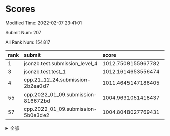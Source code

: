 # Scores

Modified Time: 2022-02-07 23:41:01

Submit Num: 207

All Rank Num: 154817

| rank |               submit               |       score        |       sigma        | pk_num |
| :--- | :--------------------------------- | :----------------- | :----------------- | :----- |
| 1    | jsonzb.test.submission_level_4     | 1012.7508155967782 | 0.780519875312446  | 2991   |
| 3    | jsonzb.test.test_1                 | 1012.1614653556474 | 0.7858684914781171 | 2994   |
| 4    | cpp.21_12_24.submission-2b2ea0d7   | 1011.4645147186405 | 0.7878914649570047 | 2993   |
| 55   | cpp.2022_01_09.submission-816672bd | 1004.9631051418437 | 0.7186663816694236 | 2992   |
| 57   | cpp.2022_01_09.submission-5b0e3de2 | 1004.8048027769431 | 0.7083526186772142 | 2989   |


<details>
<summary>全部</summary>

| rank |                 submit                 |       score        |       sigma        | pk_num |
| :--- | :------------------------------------- | :----------------- | :----------------- | :----- |
| 1    | jsonzb.test.submission_level_4         | 1012.7508155967782 | 0.780519875312446  | 2991   |
| 2    | gobigger.level_3.submission_level_3_18 | 1012.6810432134797 | 0.8041810556703511 | 2993   |
| 3    | jsonzb.test.test_1                     | 1012.1614653556474 | 0.7858684914781171 | 2994   |
| 4    | cpp.21_12_24.submission-2b2ea0d7       | 1011.4645147186405 | 0.7878914649570047 | 2993   |
| 5    | gobigger.level_3.submission_level_3_23 | 1011.2565999655285 | 0.7711305970864758 | 2995   |
| 6    | gobigger.level_3.submission_level_3_30 | 1011.2141817063282 | 0.7967961172088116 | 2993   |
| 7    | gobigger.level_3.submission_level_3_6  | 1010.7068499587    | 0.7470173770014291 | 2995   |
| 8    | gobigger.level_3.submission_level_3_8  | 1010.5288731437814 | 0.750727219999872  | 2993   |
| 9    | gobigger.level_3.submission_level_3_26 | 1010.515729519123  | 0.7685301627683926 | 2986   |
| 10   | gobigger.level_3.submission_level_3_33 | 1010.3956868057144 | 0.7630469453240446 | 2996   |
| 11   | gobigger.level_3.submission_level_3_39 | 1010.3884138367274 | 0.7683702514347833 | 2989   |
| 12   | gobigger.level_3.submission_level_3_40 | 1010.3511704668665 | 0.7568009748767415 | 2990   |
| 13   | gobigger.level_3.submission_level_3_24 | 1010.230357883331  | 0.7560572123612681 | 2990   |
| 14   | gobigger.level_3.submission_level_3_1  | 1010.2261372441708 | 0.7971179514825719 | 2990   |
| 15   | gobigger.level_3.submission_level_3_49 | 1010.2132261399835 | 0.7574558957639478 | 2990   |
| 16   | gobigger.level_3.submission_level_3_32 | 1010.1430401212426 | 0.7656170647656897 | 2996   |
| 17   | gobigger.level_3.submission_level_3_3  | 1010.1406292173276 | 0.7635001318371412 | 2993   |
| 18   | gobigger.level_3.submission_level_3_29 | 1010.0965688443765 | 0.7797726451207163 | 2993   |
| 19   | gobigger.level_3.submission_level_3_28 | 1010.0548603377142 | 0.7463480824848718 | 2991   |
| 20   | gobigger.level_3.submission_level_3_48 | 1009.9390505311037 | 0.7593800837366096 | 2993   |
| 21   | gobigger.level_3.submission_level_3_9  | 1009.9358581452949 | 0.7419442985576256 | 2985   |
| 22   | gobigger.level_3.submission_level_3_0  | 1009.9070923580389 | 0.7348937152944799 | 2994   |
| 23   | gobigger.level_3.submission_level_3_20 | 1009.8999548619491 | 0.7515572485987949 | 2992   |
| 24   | gobigger.level_3.submission_level_3_41 | 1009.8855488731707 | 0.7438230441314143 | 2991   |
| 25   | gobigger.level_3.submission_level_3_19 | 1009.8674533121474 | 0.7453711289469755 | 2989   |
| 26   | gobigger.level_3.submission_level_3_35 | 1009.8391569810269 | 0.7541402216074675 | 2992   |
| 27   | gobigger.level_3.submission_level_3_31 | 1009.7979404491678 | 0.7624321830064553 | 2994   |
| 28   | gobigger.level_3.submission_level_3_4  | 1009.7748321171108 | 0.7521704525204551 | 2993   |
| 29   | gobigger.level_3.submission_level_3_38 | 1009.7276322399708 | 0.7517670156380589 | 2993   |
| 30   | gobigger.level_3.submission_level_3_11 | 1009.6598311188279 | 0.7408519696740925 | 2990   |
| 31   | gobigger.level_3.submission_level_3_16 | 1009.6192473144844 | 0.7429299736029558 | 2991   |
| 32   | gobigger.level_3.submission_level_3_10 | 1009.583452430107  | 0.7469649865417745 | 2993   |
| 33   | gobigger.level_3.submission_level_3_37 | 1009.5824291981725 | 0.7559026875113862 | 2993   |
| 34   | gobigger.level_3.submission_level_3_34 | 1009.5707960494321 | 0.7394902761478857 | 2993   |
| 35   | gobigger.level_3.submission_level_3_5  | 1009.5264824007392 | 0.7564704035156249 | 2994   |
| 36   | gobigger.level_3.submission_level_3_43 | 1009.4669776754141 | 0.7502495258516474 | 2988   |
| 37   | gobigger.level_3.submission_level_3_2  | 1009.4619454007174 | 0.7876270560872106 | 2987   |
| 38   | gobigger.level_3.submission_level_3_25 | 1009.4045258954221 | 0.7614288602712285 | 2993   |
| 39   | gobigger.level_3.submission_level_3_14 | 1009.3612709892437 | 0.7333331941777967 | 2988   |
| 40   | gobigger.level_3.submission_level_3_13 | 1009.35438585619   | 0.7367863162404751 | 2992   |
| 41   | gobigger.level_3.submission_level_3_22 | 1009.3397069244207 | 0.7769933395844894 | 2995   |
| 42   | gobigger.level_3.submission_level_3_42 | 1009.2379743981642 | 0.7396084442305232 | 2992   |
| 43   | gobigger.level_3.submission_level_3_45 | 1009.1380892091231 | 0.7617625103093244 | 2989   |
| 44   | gobigger.level_3.submission_level_3_12 | 1008.9966659705766 | 0.7494593704821506 | 2992   |
| 45   | gobigger.level_3.submission_level_3_27 | 1008.8944775772383 | 0.7480619851134853 | 2994   |
| 46   | gobigger.level_3.submission_level_3_36 | 1008.8822364498009 | 0.7519973864249588 | 2989   |
| 47   | gobigger.level_3.submission_level_3_46 | 1008.8633242963756 | 0.7377735770533757 | 2993   |
| 48   | gobigger.level_3.submission_level_3_15 | 1008.8362271770508 | 0.7684771128987143 | 2992   |
| 49   | gobigger.level_3.submission_level_3_21 | 1008.815717351386  | 0.7451574584536529 | 2987   |
| 50   | gobigger.level_3.submission_level_3_44 | 1008.6262144599299 | 0.7556254100553617 | 3000   |
| 51   | gobigger.level_3.submission_level_3_17 | 1008.5283518205663 | 0.7343063418012122 | 2988   |
| 52   | gobigger.level_3.submission_level_3_7  | 1008.2068196230151 | 0.753256191928677  | 2994   |
| 53   | gobigger.level_3.submission_level_3_47 | 1008.1387671085731 | 0.737664300720455  | 2990   |
| 54   | gobigger.level_1.submission_level_1_12 | 1005.0234336655477 | 0.720436932978811  | 2995   |
| 55   | cpp.2022_01_09.submission-816672bd     | 1004.9631051418437 | 0.7186663816694236 | 2992   |
| 56   | gobigger.level_1.submission_level_1_25 | 1004.8260727597301 | 0.7279788157328689 | 2993   |
| 57   | cpp.2022_01_09.submission-5b0e3de2     | 1004.8048027769431 | 0.7083526186772142 | 2989   |
| 58   | gobigger.level_1.submission_level_1_30 | 1004.6174174683773 | 0.7265637121603431 | 2986   |
| 59   | gobigger.level_1.submission_level_1_2  | 1004.5792869538008 | 0.7109794245607574 | 2993   |
| 60   | gobigger.level_1.submission_level_1_29 | 1004.3510743842266 | 0.7150108285418197 | 2993   |
| 61   | gobigger.level_1.submission_level_1_46 | 1004.1233568163668 | 0.7291996289943322 | 2997   |
| 62   | gobigger.level_1.submission_level_1_34 | 1003.940115255002  | 0.7174539545560611 | 2995   |
| 63   | gobigger.level_1.submission_level_1_21 | 1003.9238012359242 | 0.7089027746939951 | 2992   |
| 64   | gobigger.level_1.submission_level_1_24 | 1003.9117003059248 | 0.7145732513930079 | 2988   |
| 65   | gobigger.level_1.submission_level_1_15 | 1003.8771936462144 | 0.716024118362758  | 2990   |
| 66   | gobigger.level_1.submission_level_1_28 | 1003.8470077552178 | 0.7158113881530253 | 2991   |
| 67   | gobigger.level_1.submission_level_1_19 | 1003.8275036259067 | 0.72892905131446   | 2995   |
| 68   | gobigger.level_1.submission_level_1_7  | 1003.7130109158763 | 0.7291809423669219 | 2996   |
| 69   | gobigger.level_1.submission_level_1_9  | 1003.6889709032588 | 0.7209454478787003 | 2991   |
| 70   | gobigger.level_1.submission_level_1_37 | 1003.6464242260924 | 0.7269791279138974 | 2991   |
| 71   | gobigger.level_1.submission_level_1_42 | 1003.6463736439173 | 0.7125251825487042 | 2992   |
| 72   | gobigger.level_1.submission_level_1_14 | 1003.6309124829709 | 0.7125123102829383 | 2992   |
| 73   | gobigger.level_1.submission_level_1_48 | 1003.6226341248487 | 0.7164193955694215 | 2987   |
| 74   | gobigger.level_1.submission_level_1_6  | 1003.6192288041618 | 0.7176240102816749 | 2989   |
| 75   | gobigger.level_1.submission_level_1_8  | 1003.5906570991019 | 0.7162059080092973 | 2992   |
| 76   | gobigger.level_1.submission_level_1_26 | 1003.5808991135683 | 0.7112261228199018 | 2992   |
| 77   | gobigger.level_1.submission_level_1_1  | 1003.4509728900141 | 0.7253069491083888 | 2992   |
| 78   | gobigger.level_1.submission_level_1_39 | 1003.439326904065  | 0.7058389381135146 | 2992   |
| 79   | gobigger.level_1.submission_level_1_22 | 1003.3790468698774 | 0.7163169819741438 | 2988   |
| 80   | gobigger.level_1.submission_level_1_20 | 1003.3693642229742 | 0.713077700510546  | 2991   |
| 81   | gobigger.level_1.submission_level_1_44 | 1003.3609087746162 | 0.7062799267005359 | 2989   |
| 82   | gobigger.level_1.submission_level_1_13 | 1003.3173066643078 | 0.7100236716632976 | 2990   |
| 83   | gobigger.level_1.submission_level_1_27 | 1003.2977452712198 | 0.711082074991243  | 2992   |
| 84   | gobigger.level_1.submission_level_1_4  | 1003.26295306624   | 0.7185301703447681 | 2994   |
| 85   | gobigger.level_1.submission_level_1_41 | 1003.2396581070697 | 0.702031077552013  | 2987   |
| 86   | gobigger.level_1.submission_level_1_47 | 1003.1666071140229 | 0.7095146318365462 | 2992   |
| 87   | gobigger.level_1.submission_level_1_11 | 1003.1596937154231 | 0.7030641151341147 | 2993   |
| 88   | gobigger.level_1.submission_level_1_33 | 1003.1088744917691 | 0.7200496238896326 | 2994   |
| 89   | gobigger.level_1.submission_level_1_35 | 1003.0857975180202 | 0.719114040025239  | 2991   |
| 90   | gobigger.level_1.submission_level_1_3  | 1003.0488647764423 | 0.7039655144640927 | 2991   |
| 91   | gobigger.level_1.submission_level_1_23 | 1003.0326638186459 | 0.7093479863450627 | 2989   |
| 92   | gobigger.level_1.submission_level_1_18 | 1002.9444578541414 | 0.7196994106037418 | 2990   |
| 93   | gobigger.level_1.submission_level_1_32 | 1002.9116651005655 | 0.7180605093614141 | 2990   |
| 94   | gobigger.level_1.submission_level_1_38 | 1002.9066884042547 | 0.7270969013913346 | 2991   |
| 95   | gobigger.level_1.submission_level_1_49 | 1002.6602992417079 | 0.7095231988150967 | 2991   |
| 96   | gobigger.level_1.submission_level_1_45 | 1002.644081363809  | 0.7176921379271951 | 2994   |
| 97   | gobigger.level_1.submission_level_1_17 | 1002.6018204095783 | 0.7164201378475049 | 2991   |
| 98   | gobigger.level_1.submission_level_1_10 | 1002.5044446145916 | 0.7078560900050537 | 2990   |
| 99   | gobigger.level_1.submission_level_1_31 | 1002.4183845002276 | 0.709481938370544  | 2993   |
| 100  | gobigger.level_1.submission_level_1_16 | 1002.4149157704113 | 0.7129367148065195 | 2992   |
| 101  | gobigger.level_1.submission_level_1_36 | 1002.2094320834065 | 0.7149799574262402 | 2991   |
| 102  | gobigger.level_1.submission_level_1_43 | 1002.1914643308818 | 0.7208469201813291 | 2991   |
| 103  | gobigger.level_1.submission_level_1_40 | 1002.1506756391885 | 0.7187676271761755 | 2993   |
| 104  | gobigger.level_1.submission_level_1_5  | 1002.0506840518143 | 0.7128940651652795 | 2992   |
| 105  | gobigger.level_1.submission_level_1_0  | 1001.7806232531066 | 0.7117505438230903 | 2996   |
| 106  | gobigger.random.submission_random_24   | 997.9880346897683  | 0.7119478866250116 | 2993   |
| 107  | gobigger.random.submission_random_41   | 997.5025780040656  | 0.7028678090987598 | 2987   |
| 108  | gobigger.random.submission_random_22   | 997.2097726522243  | 0.6989035402202657 | 2988   |
| 109  | gobigger.random.submission_random_8    | 997.0669895473688  | 0.7091917623475154 | 2993   |
| 110  | gobigger.random.submission_random_12   | 996.9319468778803  | 0.7003189717999136 | 2992   |
| 111  | gobigger.random.submission_random_45   | 996.9027009795277  | 0.7166174002691634 | 2991   |
| 112  | gobigger.random.submission_random_16   | 996.8585356714028  | 0.6966133118370932 | 2995   |
| 113  | gobigger.random.submission_random_48   | 996.7081560745916  | 0.7058468338840481 | 2993   |
| 114  | gobigger.random.submission_random_1    | 996.6973288118546  | 0.7211936627513861 | 2990   |
| 115  | gobigger.random.submission_random_43   | 996.6705771566479  | 0.7173689924687697 | 2995   |
| 116  | gobigger.random.submission_random_26   | 996.5498214831435  | 0.7061664994390655 | 2996   |
| 117  | gobigger.random.submission_random_38   | 996.5107886206704  | 0.7061359637709017 | 2991   |
| 118  | gobigger.random.submission_random_47   | 996.4393449396815  | 0.7174359111186195 | 2991   |
| 119  | gobigger.random.submission_random_21   | 996.4193964661233  | 0.7199530408721693 | 2993   |
| 120  | gobigger.random.submission_random_13   | 996.2973865473481  | 0.6981488481984179 | 2993   |
| 121  | gobigger.random.submission_random_44   | 996.2760481034973  | 0.7117746623863207 | 2996   |
| 122  | gobigger.random.submission_random_32   | 996.2548968425815  | 0.7180604201768118 | 2996   |
| 123  | gobigger.random.submission_random_25   | 996.2537861934405  | 0.7358633840708025 | 2990   |
| 124  | gobigger.random.submission_random_35   | 996.2383476498273  | 0.7074931699543073 | 2993   |
| 125  | gobigger.random.submission_random_40   | 996.1533818173921  | 0.71348790177944   | 2996   |
| 126  | gobigger.random.submission_random_6    | 996.085399985499   | 0.7099019005079967 | 2994   |
| 127  | gobigger.random.submission_random_37   | 995.9896626978065  | 0.6962519534377877 | 2994   |
| 128  | gobigger.random.submission_random_3    | 995.9706453331594  | 0.7190055068699971 | 2994   |
| 129  | gobigger.random.submission_random_23   | 995.9390053519752  | 0.7075838626653808 | 2986   |
| 130  | gobigger.random.submission_random_42   | 995.9096796818746  | 0.7189874711325325 | 2992   |
| 131  | gobigger.random.submission_random_15   | 995.8824660030074  | 0.7099107168755198 | 2992   |
| 132  | gobigger.random.submission_random_33   | 995.8641005725145  | 0.7352321347294698 | 2989   |
| 133  | gobigger.random.submission_random_2    | 995.8488721153003  | 0.7000918992044647 | 2998   |
| 134  | gobigger.random.submission_random_17   | 995.7564831748202  | 0.717580618345362  | 2992   |
| 135  | gobigger.random.submission_random_30   | 995.734569519272   | 0.7032617852513553 | 2995   |
| 136  | gobigger.random.submission_random_34   | 995.6992488979564  | 0.709373007114853  | 2991   |
| 137  | gobigger.random.submission_random_36   | 995.6735280902881  | 0.7094979538710541 | 2993   |
| 138  | gobigger.random.submission_random_4    | 995.670015870122   | 0.7123504112944578 | 2991   |
| 139  | gobigger.random.submission_random_39   | 995.6608716629056  | 0.7193574725070099 | 2997   |
| 140  | gobigger.random.submission_random_28   | 995.6380828100084  | 0.7130673284854506 | 2995   |
| 141  | gobigger.random.submission_random_29   | 995.5852474148196  | 0.7158121109841507 | 2989   |
| 142  | gobigger.random.submission_random_31   | 995.537480392053   | 0.6972582433143247 | 2991   |
| 143  | gobigger.random.submission_random_20   | 995.4218278058258  | 0.7085605706938124 | 2988   |
| 144  | gobigger.random.submission_random_9    | 995.4200387386715  | 0.7178138799119911 | 2987   |
| 145  | gobigger.random.submission_random_7    | 995.3965653195316  | 0.7237379255838523 | 2987   |
| 146  | gobigger.random.submission_random_49   | 995.3181596064155  | 0.7069988807578553 | 2989   |
| 147  | gobigger.random.submission_random_27   | 995.3167595566395  | 0.7130901486941945 | 2988   |
| 148  | gobigger.random.submission_random_18   | 995.1880165127778  | 0.7054173778971714 | 2989   |
| 149  | gobigger.random.submission_random_5    | 995.0707830671286  | 0.7131232800728038 | 2992   |
| 150  | gobigger.random.submission_random_10   | 994.9509669181493  | 0.7001799828498255 | 2994   |
| 151  | gobigger.random.submission_random_0    | 994.8942327591279  | 0.7179709692640577 | 2994   |
| 152  | gobigger.random.submission_random_19   | 994.6946746447344  | 0.7118898608188154 | 2990   |
| 153  | gobigger.random.submission_random_46   | 994.5766433855163  | 0.7053600959981983 | 2995   |
| 154  | gobigger.random.submission_random_14   | 994.4910201226699  | 0.7062621532613357 | 2989   |
| 155  | gobigger.level_2.submission_level_2_31 | 994.297679435589   | 0.7177693411264399 | 2993   |
| 156  | gobigger.level_2.submission_level_2_1  | 994.1101620516506  | 0.7281235338857924 | 2990   |
| 157  | gobigger.random.submission_random_11   | 994.0331579497225  | 0.726906302026703  | 2995   |
| 158  | gobigger.level_2.submission_level_2_33 | 993.9399985293304  | 0.7372784913267009 | 2988   |
| 159  | gobigger.level_2.submission_level_2_5  | 993.7592424534349  | 0.7349209419969028 | 2992   |
| 160  | gobigger.level_2.submission_level_2_7  | 993.4921359726105  | 0.740276614859319  | 3000   |
| 161  | gobigger.level_2.submission_level_2_22 | 993.3385317088225  | 0.7342219971283155 | 2989   |
| 162  | gobigger.level_2.submission_level_2_6  | 993.3339384735307  | 0.7487846997057506 | 2990   |
| 163  | gobigger.level_2.submission_level_2_12 | 993.3331621113844  | 0.756450802170544  | 2995   |
| 164  | gobigger.level_2.submission_level_2_44 | 993.1202413992168  | 0.7232913343616385 | 2993   |
| 165  | gobigger.level_2.submission_level_2_45 | 993.0202188828796  | 0.7341301131377613 | 2991   |
| 166  | gobigger.level_2.submission_level_2_26 | 992.9036019540731  | 0.7219325216564271 | 2993   |
| 167  | gobigger.level_2.submission_level_2_10 | 992.8606104317719  | 0.7473036260495245 | 2989   |
| 168  | gobigger.level_2.submission_level_2_29 | 992.7956765905336  | 0.7520494677887369 | 2993   |
| 169  | gobigger.level_2.submission_level_2_32 | 992.7734052940915  | 0.7364207816127508 | 2986   |
| 170  | gobigger.level_2.submission_level_2_30 | 992.7601760550701  | 0.7543699770801247 | 2993   |
| 171  | gobigger.level_2.submission_level_2_40 | 992.6490006937183  | 0.7585090256768146 | 2989   |
| 172  | gobigger.level_2.submission_level_2_23 | 992.646105281519   | 0.7385802092946177 | 2992   |
| 173  | gobigger.level_2.submission_level_2_38 | 992.6276594930752  | 0.7367690848568286 | 2985   |
| 174  | gobigger.level_2.submission_level_2_49 | 992.6029282771772  | 0.7402932961413753 | 2993   |
| 175  | gobigger.level_2.submission_level_2_24 | 992.5936693934243  | 0.7370731223880449 | 2991   |
| 176  | gobigger.level_2.submission_level_2_18 | 992.475051301505   | 0.7417916576276299 | 2995   |
| 177  | gobigger.level_2.submission_level_2_43 | 992.4376248943123  | 0.7576762767791938 | 2994   |
| 178  | gobigger.level_2.submission_level_2_8  | 992.4013696405203  | 0.7420969339575528 | 2994   |
| 179  | gobigger.level_2.submission_level_2_3  | 992.365296288675   | 0.7467739941593098 | 2992   |
| 180  | gobigger.level_2.submission_level_2_28 | 992.282188672497   | 0.7431709966543331 | 2990   |
| 181  | gobigger.level_2.submission_level_2_11 | 992.2808422735135  | 0.7640620366551083 | 2993   |
| 182  | gobigger.level_2.submission_level_2_25 | 992.192517342606   | 0.7514190481175664 | 2990   |
| 183  | gobigger.level_2.submission_level_2_41 | 992.1602209351597  | 0.7430439634554311 | 2988   |
| 184  | gobigger.level_2.submission_level_2_13 | 992.1403505676784  | 0.7438987617802693 | 2991   |
| 185  | gobigger.level_2.submission_level_2_14 | 992.1028273395916  | 0.7622419107192023 | 2991   |
| 186  | gobigger.level_2.submission_level_2_9  | 991.9064798392077  | 0.7592467744364586 | 2993   |
| 187  | gobigger.level_2.submission_level_2_4  | 991.8013418026065  | 0.7385622391056719 | 2991   |
| 188  | gobigger.level_2.submission_level_2_47 | 991.7227155314155  | 0.7815736319636931 | 2986   |
| 189  | gobigger.level_2.submission_level_2_17 | 991.7220247237323  | 0.7479217531460963 | 2993   |
| 190  | gobigger.level_2.submission_level_2_37 | 991.6817875515521  | 0.7590937912808108 | 2995   |
| 191  | gobigger.level_2.submission_level_2_48 | 991.629411376102   | 0.7340173281245526 | 2990   |
| 192  | gobigger.level_2.submission_level_2_2  | 991.6221129324875  | 0.7431114037668364 | 2994   |
| 193  | gobigger.level_2.submission_level_2_46 | 991.6183781476605  | 0.7437001431524225 | 2992   |
| 194  | gobigger.level_2.submission_level_2_16 | 991.5195508422598  | 0.7506249041796801 | 2989   |
| 195  | gobigger.level_2.submission_level_2_27 | 991.5069285553856  | 0.7394345977590044 | 2991   |
| 196  | gobigger.level_2.submission_level_2_21 | 991.504241376982   | 0.7398979174294142 | 2993   |
| 197  | gobigger.level_2.submission_level_2_35 | 991.4631811405059  | 0.7559655967401588 | 2993   |
| 198  | gobigger.level_2.submission_level_2_39 | 991.3858102736161  | 0.7596596516936287 | 2991   |
| 199  | gobigger.level_2.submission_level_2_19 | 991.0219399481223  | 0.7488877111495338 | 2995   |
| 200  | gobigger.level_2.submission_level_2_15 | 990.8749674897339  | 0.7651726835822174 | 2994   |
| 201  | gobigger.level_2.submission_level_2_0  | 990.7634460970894  | 0.7565616168454504 | 2993   |
| 202  | gobigger.level_2.submission_level_2_36 | 990.5897562783869  | 0.7621240577335975 | 2987   |
| 203  | gobigger.level_2.submission_level_2_42 | 990.0917399008722  | 0.7506768986816685 | 2991   |
| 204  | gobigger.level_2.submission_level_2_34 | 989.1953369152634  | 0.7874570074954438 | 2985   |
| 205  | gobigger.level_2.submission_level_2_20 | 989.0430405436692  | 0.7921613407665292 | 2983   |
| 206  | gobigger.none.submission_none_0        | 976.1235859979912  | 1.4449943995431709 | 2988   |
| 207  | gobigger.none.submission_none_1        | 973.7062032163597  | 1.8144753233516868 | 2994   |

</details>